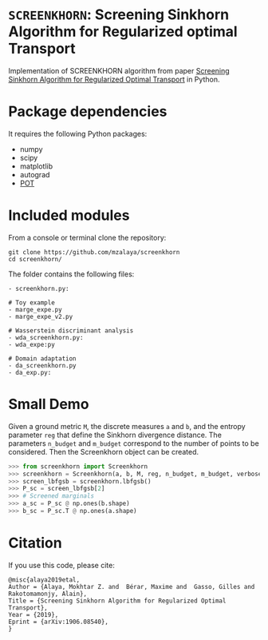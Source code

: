
# `SCREENKHORN`: Screening Sinkhorn Algorithm for Regularized optimal Transport

Implementation of SCREENKHORN algorithm from paper [Screening Sinkhorn Algorithm for Regularized Optimal Transport](https://arxiv.org/abs/1906.08540) in Python.

Package dependencies
====================
It requires the following Python packages:

- numpy
- scipy
- matplotlib
- autograd
- [POT](https://github.com/rflamary/POT)

Included modules
================
From a console or terminal clone the repository:
```
git clone https://github.com/mzalaya/screenkhorn
cd screenkhorn/
```
The folder contains the following files:
```
- screenkhorn.py:

# Toy example
- marge_expe.py
- marge_expe_v2.py

# Wasserstein discriminant analysis
- wda_screenkhorn.py:
- wda_expe:py

# Domain adaptation
- da_screenkhorn.py
- da_exp.py:

```

Small Demo
================
Given a ground metric `M`, the discrete measures `a` and `b`, and the entropy parameter `reg` that define the Sinkhorn divergence
distance. The parameters `n_budget` and `m_budget` correspond to the number of points to be considered. Then the Screenkhorn object can be created.

```python
>>> from screenkhorn import Screenkhorn 
>>> screenkhorn = Screenkhorn(a, b, M, reg, n_budget, m_budget, verbose=False)
>>> screen_lbfgsb = screenkhorn.lbfgsb()
>>> P_sc = screen_lbfgsb[2]
>>> # Screened marginals
>>> a_sc = P_sc @ np.ones(b.shape)
>>> b_sc = P_sc.T @ np.ones(a.shape)
```    

Citation
========
If you use this code, please cite:

```
@misc{alaya2019etal,
Author = {Alaya, Mokhtar Z. and  Bérar, Maxime and  Gasso, Gilles and  Rakotomamonjy, Alain},
Title = {Screening Sinkhorn Algorithm for Regularized Optimal Transport},
Year = {2019},
Eprint = {arXiv:1906.08540},
}
```